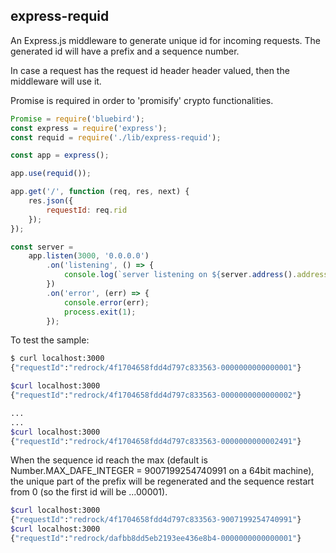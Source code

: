 ## express-requid

An Express.js middleware to generate unique id for incoming requests. The generated id will have a prefix and a sequence number.

In case a request has the request id header header valued, then the middleware will use it.

Promise is required in order to 'promisify' crypto functionalities.

```js
Promise = require('bluebird');
const express = require('express');
const requid = require('./lib/express-requid');

const app = express();

app.use(requid());

app.get('/', function (req, res, next) {
    res.json({
        requestId: req.rid
    });
});

const server =
    app.listen(3000, '0.0.0.0')
        .on('listening', () => {
            console.log(`server listening on ${server.address().address}:${server.address().port}`);
        })
        .on('error', (err) => {
            console.error(err);
            process.exit(1);
        });
```

To test the sample:
```bash
$ curl localhost:3000
{"requestId":"redrock/4f1704658fdd4d797c833563-0000000000000001"}

$curl localhost:3000
{"requestId":"redrock/4f1704658fdd4d797c833563-0000000000000002"}

...
...
$curl localhost:3000
{"requestId":"redrock/4f1704658fdd4d797c833563-0000000000002491"}
```

When the sequence id reach the max (default is Number.MAX_DAFE_INTEGER = 9007199254740991 on a 64bit machine), the unique part of the prefix will be regenerated and the sequence restart from 0 (so the first id will be ...00001).
```bash
$curl localhost:3000
{"requestId":"redrock/4f1704658fdd4d797c833563-9007199254740991"}
$curl localhost:3000
{"requestId":"redrock/dafbb8dd5eb2193ee436e8b4-0000000000000001"}

```